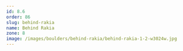 ```yaml
---
id: 8.6
order: 86
slug: behind-rakia
name: Behind Rakia
zone: 8
image: /images/boulders/behind-rakia/behind-rakia-1-2-w3024w.jpg
---
```


